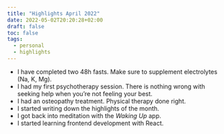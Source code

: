 ```yaml
---
title: "Highlights April 2022"
date: 2022-05-02T20:20:28+02:00
draft: false
toc: false
tags:
  - personal
  - highlights
---
```


- I have completed two 48h fasts. Make sure to supplement electrolytes (Na, K, Mg).
- I had my first psychotherapy session. There is nothing wrong with seeking help when you’re not feeling your best.
- I had an osteopathy treatment. Physical therapy done right.
- I started writing down the highlights of the month.
- I got back into meditation with the *Waking Up* app.
- I started learning frontend development with React.
